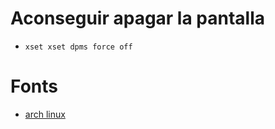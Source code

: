 # Aconseguir apagar la pantalla
- `xset xset dpms force off`

# Fonts
- [arch linux](https://wiki.archlinux.org/index.php/Display_Power_Management_Signaling)
